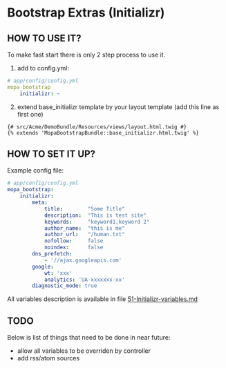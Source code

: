 Bootstrap Extras (Initializr)
================

HOW TO USE IT?
--------------
To make fast start there is only 2 step process to use it.

1. add to config.yml:  

```yaml
# app/config/config.yml
mopa_bootstrap
    initializr: ~
```

2. extend base_initializr template by your layout template (add this line as first one)  

```twig
{# src/Acme/DemoBundle/Resources/views/layout.html.twig #}
{% extends 'MopaBootstrapBundle::base_initializr.html.twig' %}
```

HOW TO SET IT UP?
--------

Example config file:

```yaml
# app/config/config.yml
mopa_bootstrap:
    initializr:
        meta:
            title:        "Some Title"
            description:  "This is test site"
            keywords:     "keyword1,keyword 2"
            author_name:  "this is me"
            author_url:   "/human.txt"
            nofollow:     false
            noindex:      false
        dns_prefetch:
            - '//ajax.googleapis.com'
        google:
            wt: 'xxx'
            analytics: 'UA-xxxxxxx-xx'
        diagnostic_mode: true
```

All variables description is available in file [51-Initializr-variables.md](51-initializr-variables.md)

TODO
------
Below is list of things that need to be done in near future:

* allow all variables to be overriden by controller
* add rss/atom sources
